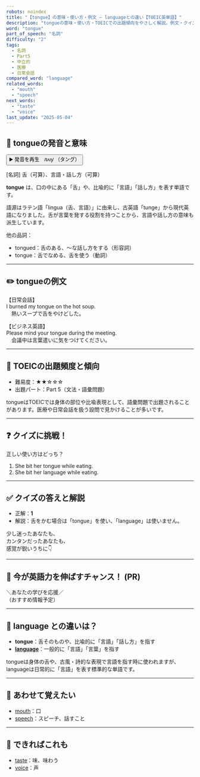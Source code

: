 ```yaml
---
robots: noindex
title: "【tongue】の意味・使い方・例文 ― languageとの違い【TOEIC英単語】"
description: "tongueの意味・使い方・TOEICでの出題傾向をやさしく解説。例文・クイズ付きでlanguageとの違いもわかりやすく学べます。"
word: "tongue"
part_of_speech: "名詞"
difficulty: "2"
tags:
  - 名詞
  - Part5
  - 中立的
  - 医療
  - 日常会話
compared_word: "language"
related_words:
  - "mouth"
  - "speech"
next_words:
  - "taste"
  - "voice"
last_update: "2025-05-04"
---
```


## 🔰 tongueの発音と意味

<button class="play-audio" onclick="playTTS('tongue')">
  <span class="play-audio-main">
    ▶️ 発音を再生　/tʌŋ/
  </span>
  <span class="play-audio-sub">
    （タング）
  </span>
</button>

[名詞] 舌（可算）、言語・話し方（可算）

**tongue** は、口の中にある「舌」や、比喩的に「言語」「話し方」を表す単語です。

語源はラテン語「lingua（舌、言語）」に由来し、古英語「tunge」から現代英語になりました。舌が言葉を発する役割を持つことから、言語や話し方の意味も派生しています。

他の品詞：  
- tongued：舌のある、～な話し方をする（形容詞）
- tongue：舌でなめる、舌を使う（動詞）

---

## ✏️ tongueの例文

【日常会話】  
I burned my tongue on the hot soup.  
　熱いスープで舌をやけどした。

【ビジネス英語】  
Please mind your tongue during the meeting.  
　会議中は言葉遣いに気をつけてください。

---

## 🎯 TOEICの出題頻度と傾向

- 難易度：★★☆☆☆
- 出題パート：Part 5（文法・語彙問題）

tongueはTOEICでは身体の部位や比喩表現として、語彙問題で出題されることがあります。医療や日常会話を扱う設問で見かけることが多いです。

---

## ❓ クイズに挑戦！

正しい使い方はどっち？

1. She bit her tongue while eating.  
2. She bit her language while eating.

---

## ✅ クイズの答えと解説

- 正解：**1**
- 解説：舌をかむ場合は「tongue」を使い、「language」は使いません。

少し迷ったあなたも、  
カンタンだったあなたも、  
感覚が鋭いうちに👇️

---

## 🚀 今が英語力を伸ばすチャンス！ (PR)

<div class="info-center">
＼あなたの学びを応援／<br>  
（おすすめ情報予定）
</div>

---

## 🤔  language との違いは？

- **tongue**：舌そのものや、比喩的に「言語」「話し方」を指す
- **[language](/language)**：一般的に「言語」「言葉」を指す

tongueは身体の舌や、古風・詩的な表現で言語を指す時に使われますが、languageは日常的に「言語」を表す標準的な単語です。

---

## 🧩 あわせて覚えたい

- [mouth](/mouth)：口
- [speech](/speech)：スピーチ、話すこと

---

## 📖 できればこれも

- [taste](/taste)：味、味わう
- [voice](/voice)：声

<!-- cvid: aid06_bid37 -->
